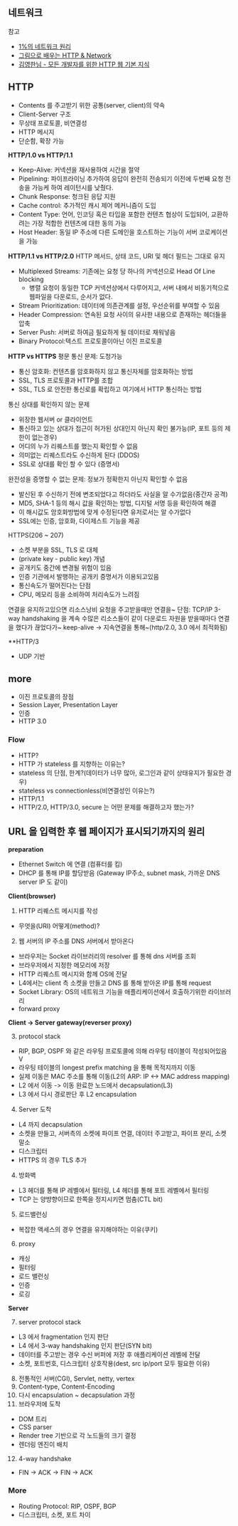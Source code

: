 ## 네트워크
참고
- [1%의 네트워크 원리](https://book.naver.com/bookdb/book_detail.nhn?bid=16386986)
- [그림으로 배우는 HTTP & Network](https://book.naver.com/bookdb/book_detail.nhn?bid=8657832)
- [김영한님 - 모든 개발자를 위한 HTTP 웹 기본 지식](https://www.inflearn.com/course/http-%EC%9B%B9-%EB%84%A4%ED%8A%B8%EC%9B%8C%ED%81%AC#)



## HTTP
- Contents 를 주고받기 위한 공통(server, client)의 약속
- Client-Server 구조
- 무상태 프로토콜, 비연결성
- HTTP 메시지
- 단순함, 확장 가능


**HTTP/1.0 vs HTTP/1.1**
- Keep-Alive: 커넥션을 재사용하여 시간을 절약
- Pipelining: 파이프라이닝 추가하여 응답이 완전히 전송되기 이전에 두번째 요청 전송을 가능케 하여 레이턴시를 낮췄다.
- Chunk Response: 청크된 응답 지원
- Cache control: 추가적인 캐시 제어 메커니즘이 도입
- Content Type: 언어, 인코딩 혹은 타입을 포함한 컨텐츠 협상이 도입되어, 교환하려는 가장 적합한 컨텐츠에 대한 동의 가능
- Host Header: 동일 IP 주소에 다른 도메인을 호스트하는 기능이 서버 코로케이션을 가능


**HTTP/1.1 vs HTTP/2.0**
HTTP 메서드, 상태 코드, URI 및 헤더 필드는 그대로 유지
- Multiplexed Streams: 기존에는 요청 당 하나의 커넥션으로 Head Of Line blocking
  - 병렬 요청이 동일한 TCP 커넥션상에서 다루어지고, 서버 내에서 비동기적으로 웹파일을 다운로드, 순서가 없다.
- Stream Prioritization: 데이터에 의존관계를 설정, 우선순위를 부여할 수 있음
- Header Compression: 연속된 요청 사이의 유사한 내용으로 존재하는 헤더들을 압축
- Server Push: 서버로 하여금 필요하게 될 데이터로 채워넣음  
- Binary Protocol:텍스트 프로토콜이아닌 이진 프로토콜


**HTTP vs HTTPS**
평문 통신 문제: 도청가능
- 통신 암호화: 컨텐츠를 암호화하지 않고 통신자체를 암호화하는 방법
- SSL, TLS 프로토콜과 HTTP를 조합
- SSL, TLS 로 안전한 통신로를 확립하고 여기에서 HTTP 통신하는 방법

통신 상대를 확인하지 않는 문제
- 위장한 웹서버 or 클라이언트
- 통신하고 있는 상대가 접근이 허가된 상대인지 아닌지 확인 불가능(IP, 포트 등의 제한이 없는경우)
- 어디의 누가 리퀘스트를 했는지 확인할 수 없음
- 의미없는 리퀘스트라도 수신하게 된다 (DDOS)
- SSL로 상대를 확인 할 수 있다 (증명서)

완전성을 증명할 수 없는 문제: 정보가 정확한지 아닌지 확인할 수 없음
- 발신된 후 수신하기 전에 변조되었다고 하더라도 사실을 알 수가없음(중간자 공격)
- MD5, SHA-1 등의 해시 값을 확인하는 방법, 디지털 서명 등을 확인하여 해결
- 이 해시값도 암호화방법에 맞게 수정된다면 유저로서는 알 수가없다
- SSL에는 인증, 암호화, 다이제스트 기능을 제공

HTTPS(206 ~ 207)
- 소켓 부분을 SSL, TLS 로 대체
- (private key - public key) 개념
- 공개키도 중간에 변경될 위험이 있음
- 인증 기관에서 발행하는 공개키 증명서가 이용되고있음
- 통신속도가 떨어진다는 단점
- CPU, 메모리 등을 소비하여 처리속도가 느려짐

연결을 유지하고있으면 리소스낭비
요청을 주고받을때만 연결을~
단점: TCP/IP 3-way handshaking 을 계속
수많은 리소스들이 같이 다운로드
자원을 받을때마다 연결을 했다가 끊었다가~
keep-alive -> 지속연결을 통해~(http/2.0, 3.0 에서 최적화됨)

**HTTP/3
- UDP 기반


## more
- 이진 프로토콜의 장점
- Session Layer, Presentation Layer
- 인증 
- HTTP 3.0


### Flow
- HTTP?
- HTTP 가 stateless 를 지향하는 이유는?
- stateless 의 단점, 한계?(데이터가 너무 많아, 로그인과 같이 상태유지가 필요한 경우)
- stateless vs connectionless(비연결성인 이유는?)
- HTTP/1.1
- HTTP/2.0, HTTP/3.0, secure 는 어떤 문제를 해결하고자 했는가?



## URL 을 입력한 후 웹 페이지가 표시되기까지의 원리

**preparation**

- Ethernet Switch 에 연결 (컴퓨터를 킴) 
- DHCP 를 통해 IP를 할당받음 (Gateway IP주소, subnet mask, 가까운 DNS server IP 도 같이)

**Client(browser)**

1. HTTP 리퀘스트 메시지를 작성
  - 무엇을(URI) 어떻게(method)?
2. 웹 서버의 IP 주소를 DNS 서버에서 받아온다
  - 브라우저는 Socket 라이브러리의 resolver 를 통해 dns 서버를 조회
  - 브라우저에서 지정한 메모리에 저장
  - HTTP 리퀘스트 메시지와 함께 OS에 전달
  - L4에서는 client 측 소켓을 만들고 DNS 를 통해 받아온 IP를 통해 request
  - Socket Library: OS의 네트워크 기능을 애플리케이션에서 호출하기위한 라이브러리
  - forward proxy
 

  
**Client -> Server gateway(reverser proxy)**

3. protocol stack
  - RIP, BGP, OSPF 와 같은 라우팅 프로토콜에 의해 라우팅 테이블이 작성되어있음   V
  - 라우팅 테이블의 longest prefix matching 을 통해 목적지까지 이동
  - 실제 이동은 MAC 주소를 통해 이동(L2의 ARP: IP <-> MAC address mapping)
  - L2 에서 이동 -> 이동 완료한 노드에서 decapsulation(L3)
  - L3 에서 다시 경로판단 후 L2 encapsulation
4. Server 도착
  - L4 까지 decapsulation
  - 소켓을 만들고, 서버측의 소켓에 파이프 연결, 데이터 주고받고, 파이프 분리, 소켓 말소
  - 디스크립터
  - HTTPS 의 경우 TLS 추가
4. 방화벽
  - L3 헤더를 통해 IP 레벨에서 필터링, L4 헤더를 통해 포트 레벨에서 필터링
  - TCP 는 양뱡향이므로 한쪽을 정지시키면 멈춤(CTL bit)
5. 로드밸런싱
  - 복잡한 액세스의 경우 연결을 유지해야하는 이유(쿠키)
6. proxy
  - 캐싱
  - 필터링
  - 로드 밸런싱
  - 인증
  - 로깅
  

**Server**

7. server protocol stack
  - L3 에서 fragmentation 인지 판단
  - L4 에서 3-way handshaking 인지 판단(SYN bit)
  - 데이터를 주고받는 경우 수신 버퍼에 저장 후 애플리케이션 레벨에 전달
  - 소켓, 포트번호, 디스크립터 상호작용(dest, src ip/port 모두 필요한 이유)
8. 전통적인 서버(CGI), Servlet, netty, vertex 
9. Content-type, Content-Encoding
10. 다시 encapsulation ~ decapsulation 과정
11. 브라우저에 도착
  - DOM 트리
  - CSS parser
  - Render tree 기반으로 각 노드들의 크기 결정
  - 렌더링 엔진이 배치
12. 4-way handshake
  - FIN -> ACK -> FIN -> ACK 

### More
- Routing Protocol: RIP, OSPF, BGP
- 디스크립터, 소켓, 포트 차이